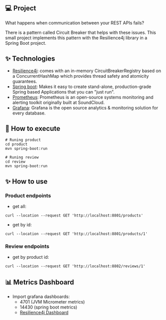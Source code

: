 ## 💻 Project

What happens when communication between your REST APIs fails?

There is a pattern called Circuit Breaker that helps with these issues.
This small project implements this pattern with the Resilience4j library in a Spring Boot project.

## ✨ Technologies

- [Resilience4j](https://resilience4j.readme.io/docs/circuitbreaker): comes with an in-memory CircuitBreakerRegistry
  based on a ConcurrentHashMap which provides thread safety and atomicity guarantees.
- [Spring boot](https://spring.io/projects/spring-boot): Makes it easy to create stand-alone, production-grade Spring
  based Applications that you can "just run".
- [Prometheus](https://prometheus.io/docs/introduction/overview/): Prometheus is an open-source systems monitoring and
  alerting toolkit originally built at SoundCloud.
- [Grafana](https://grafana.com/docs/): Grafana is the open source analytics & monitoring solution for every database.

## 🚀 How to execute

```shell
# Runing product
cd product
mvn spring-boot:run

# Runing review
cd review
mvn spring-boot:run
```

## ✨ How to use

### Product endpoints

- get all:

```shell
curl --location --request GET 'http://localhost:8801/products'
```

- get by id:

```shell
curl --location --request GET 'http://localhost:8801/products/1'
```

### Review endpoints

- get by product id:

```shell
curl --location --request GET 'http://localhost:8802/reviews/1'
```

## 📊 Metrics Dashboard

- Import grafana dashboards:
    - 4701 (JVM Micrometer metrics)
    - 14430 (spring boot metrics)
    - [Resilience4j Dashboard](https://resilience4j.readme.io/docs/grafana-1)

